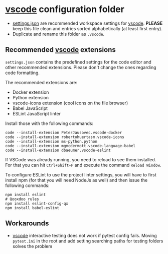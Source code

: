# [vscode] configuration folder

- [settings.json](settings.json) are recommended workspace settings for [vscode]. **PLEASE** keep this file clean and entries sorted alphabetically (at least first entry).
- Duplicate and rename this folder as ``.vscode``.


## Recommended [vscode] extensions

``settings.json`` contains the predefined settings for the code editor and other recommended extensions. Please don't change the ones regarding code formatting.

The recommended extensions are:
- Docker extension
- Python extension
- vscode-icons extension (cool icons on the file browser)
- Babel JavaScript
- ESLint JavaScript linter

Install those with the following commands:
```
code --install-extension PeterJausovec.vscode-docker
code --install-extension robertohuertasm.vscode-icons
code --install-extension ms-python.python
code --install-extension mgmcdermott.vscode-language-babel
code --install-extension dbaeumer.vscode-eslint
```
If VSCode was already running, you need to reload to see them installed. For that you can hit ``Ctrl+Shift+P`` and execute the command ``Reload Window``.

To configure ESLint to use the project linter settings, you will have to first install npm (for that you will need NodeJs as well) and then issue the following commands:
```
npm install eslint
# Qooxdoo rules
npm install eslint-config-qx
npm install babel-eslint
```

## Workarounds
 - [vscode] interactive testing does not work if pytest config fails. Moving ``pytest.ini`` in the root and add setting searching paths for testing folders solves the problem



<!-- ADD REFERENCES BELOW AND KEEP THEM IN ALPHABETICAL ORDER -->
[vscode]:https://code.visualstudio.com/
